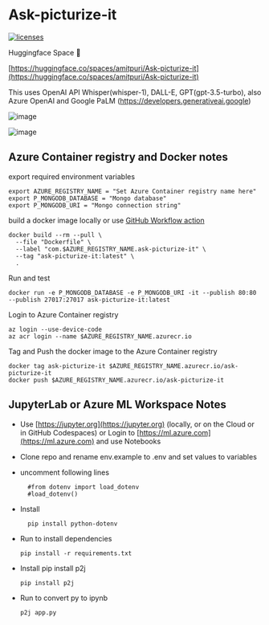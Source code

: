 # Ask-picturize-it

[![licenses](https://img.shields.io/badge/License-MIT-yellow.svg)](https://opensource.org/licenses/MIT)

Huggingface Space 🤗

[https://huggingface.co/spaces/amitpuri/Ask-picturize-it](https://huggingface.co/spaces/amitpuri/Ask-picturize-it)

This uses OpenAI API Whisper(whisper-1), DALL-E, GPT(gpt-3.5-turbo), also Azure OpenAI and Google PaLM (https://developers.generativeai.google)

![image](https://github.com/amitpuri/Ask-picturize-it/assets/6460233/c25cf323-3102-4828-91fb-c5e4e3c329ed)

![image](https://github.com/amitpuri/Ask-picturize-it/assets/6460233/04dc970f-dea2-4b0f-9aec-67af4ff1073f)




## Azure Container registry and Docker notes

export required environment variables

    export AZURE_REGISTRY_NAME = "Set Azure Container registry name here"
    export P_MONGODB_DATABASE = "Mongo database"
    export P_MONGODB_URI = "Mongo connection string"

build a docker image locally or use [GitHub Workflow action](.github/workflows)

    docker build --rm --pull \
      --file "Dockerfile" \
      --label "com.$AZURE_REGISTRY_NAME.ask-picturize-it" \
      --tag "ask-picturize-it:latest" \
      .

Run and test 

    docker run -e P_MONGODB_DATABASE -e P_MONGODB_URI -it --publish 80:80 --publish 27017:27017 ask-picturize-it:latest

Login to Azure Container registry

    az login --use-device-code
    az acr login --name $AZURE_REGISTRY_NAME.azurecr.io

 Tag and Push the docker image to the Azure Container registry   
 
    docker tag ask-picturize-it $AZURE_REGISTRY_NAME.azurecr.io/ask-picturize-it
    docker push $AZURE_REGISTRY_NAME.azurecr.io/ask-picturize-it


## JupyterLab or Azure ML Workspace Notes

- Use [https://jupyter.org](https://jupyter.org) (locally, or on the Cloud or in GitHub Codespaces) or Login to [https://ml.azure.com](https://ml.azure.com) and use Notebooks
- Clone repo and rename env.example to .env and set values to variables
- uncomment following lines
  
        #from dotenv import load_dotenv
        #load_dotenv()

- Install
  
        pip install python-dotenv

- Run to install dependencies

      pip install -r requirements.txt 
  
- Install pip install p2j
  
      pip install p2j
  
- Run to convert py to ipynb
  
      p2j app.py
